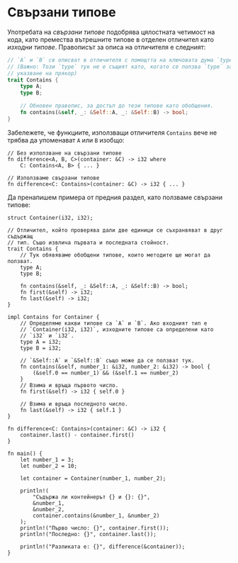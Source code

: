 # Свързани типове

Употребата на *свързани типове* подобрява цялостната четимост на кода, като
премества вътрешните типове в отделен отличител като *изходни типове*.
Правописът за описа на отличителя е следният:

```rust
// `A` и `B` св описват в отличителя с помощтта на ключовата дума `type`.
// (Важно: Този `type` тук не е същият като, когато се ползва `type` за
// указване на прякор)
trait Contains {
    type A;
    type B;

    // Обновен правопис, за достъп до тези типове като обобщения.
    fn contains(&self, _: &Self::A, _: &Self::B) -> bool;
}
```

Забележете, че функциите, използващи отличителя `Contains` вече не трябва да
упоменават `A` или `B` изобщо:

```rust,ignore
// Без използване на свързани типове
fn difference<A, B, C>(container: &C) -> i32 where
    C: Contains<A, B> { ... }

// Използваме свързани типове
fn difference<C: Contains>(container: &C) -> i32 { ... }
```

Да пренапишем примера от предния раздел, като ползваме свързани типове:

```rust,editable
struct Container(i32, i32);

// Отличител, който проверява дали две единици се съхранвяват в друг съдържащ
// тип. Съшо извлича първата и последната стойност.
trait Contains {
    // Тук обявяваме обобщени типове, които методите ще могат да ползват.
    type A;
    type B;

    fn contains(&self, _: &Self::A, _: &Self::B) -> bool;
    fn first(&self) -> i32;
    fn last(&self) -> i32;
}

impl Contains for Container {
    // Определяме какви типове са `A` и `B`. Ако входният тип е
    // `Container(i32, i32)`, изходните типове са определени като
    // `i32` и `i32`.
    type A = i32;
    type B = i32;

    // `&Self::A` и `&Self::B` също може да се ползват тук.
    fn contains(&self, number_1: &i32, number_2: &i32) -> bool {
        (&self.0 == number_1) && (&self.1 == number_2)
    }
    // Взима и връща първото число.
    fn first(&self) -> i32 { self.0 }

    // Взима и връща последното число.
    fn last(&self) -> i32 { self.1 }
}

fn difference<C: Contains>(container: &C) -> i32 {
    container.last() - container.first()
}

fn main() {
    let number_1 = 3;
    let number_2 = 10;

    let container = Container(number_1, number_2);

    println!(
        "Съдържа ли контейнерът {} и {}: {}",
        &number_1,
        &number_2,
        container.contains(&number_1, &number_2)
    );
    println!("Първо число: {}", container.first());
    println!("Последно: {}", container.last());

    println!("Разликата е: {}", difference(&container));
}
```
